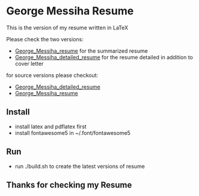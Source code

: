 # George Messiha Resume

This is the version of my resume written in LaTeX

Please check the two versions:
  - [George_Messiha_resume](George_Messiha_resume.pdf) for the summarized resume
  - [George_Messiha_detailed_resume](George_Messiha_detailed_resume.pdf) for the
  resume detailed in addition to cover letter

for source versions please checkout:
  - [George_Messiha_detailed_resume](George_Messiha_detailed_resume.tex)
  - [George_Messiha_resume](George_Messiha_resume.tex)


## Install

- install latex and pdflatex first
- install fontawesome5 in ~/.font/fontawesome5

## Run

- run ./build.sh to create the latest versions of resume

## Thanks for checking my Resume
